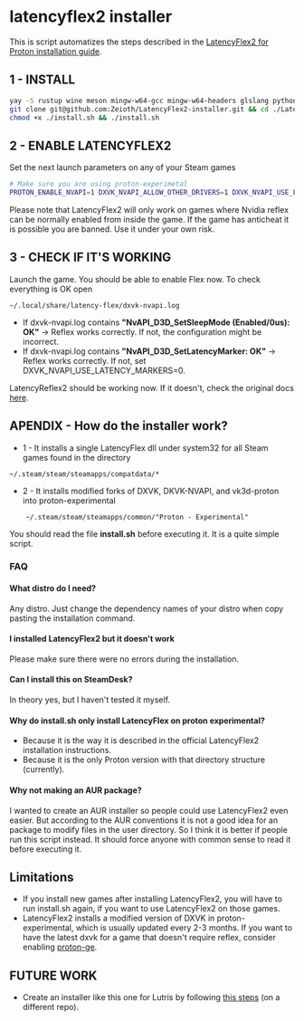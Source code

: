 
# latencyflex2 installer
This is script automatizes the steps described in the
[LatencyFlex2 for Proton installation guide](https://lfx2.ishitatsuy.uk/shim/building.html).

## 1 - INSTALL
``` sh
yay -S rustup wine meson mingw-w64-gcc mingw-w64-headers glslang python3
git clone git@github.com:Zeioth/LatencyFlex2-installer.git && cd ./LatencyFlex2-installer
chmod +x ./install.sh && ./install.sh
```

## 2 - ENABLE LATENCYFLEX2
Set the next launch parameters on any of your Steam games

``` sh
# Make sure you are using proton-experimetal
PROTON_ENABLE_NVAPI=1 DXVK_NVAPI_ALLOW_OTHER_DRIVERS=1 DXVK_NVAPI_USE_LATENCY_MARKERS=1 DXVK_NVAPI_DRIVER_VERSION=49729 DXVK_CONFIG_FILE=~/.local/share/latency-flex/dxvk.conf DXVK_NVAPI_LOG_LEVEL=info DXVK_NVAPI_LOG_PATH=~/.local/share/latency-flex %command%
```

Please note that LatencyFlex2 will only work on games where Nvidia reflex 
can be normally enabled from inside the game. If the game has anticheat it 
is possible you are banned. Use it under your own risk.

## 3 - CHECK IF IT'S WORKING
Launch the game. You should be able to enable Flex now. To check everything is OK open

    ~/.local/share/latency-flex/dxvk-nvapi.log
    
* If dxvk-nvapi.log contains **"NvAPI_D3D_SetSleepMode (Enabled/0us): OK"** → Reflex works correctly. If not, the configuration might be incorrect.
* If dxvk-nvapi.log contains **"NvAPI_D3D_SetLatencyMarker: OK"** → Reflex works correctly. If not, set DXVK_NVAPI_USE_LATENCY_MARKERS=0.

LatencyReflex2 should be working now. If it doesn't, check the original docs [here](https://lfx2.ishitatsuy.uk/shim/installing.html#enabling-or-disabling-explicit-latency-markers).

## APENDIX - How do the installer work?

* 1 - It installs a single LatencyFlex dll under system32 for all Steam games found in the directory
```
~/.steam/steam/steamapps/compatdata/*
```
* 2 - It installs modified forks of DXVK, DKVK-NVAPI, and vk3d-proton into
  proton-experimental
```
    ~/.steam/steam/steamapps/common/"Proton - Experimental"
```
You should read the file **install.sh** before executing it. It is a quite simple script.


### FAQ

#### What distro do I need?
Any distro. Just change the dependency names of your distro when copy pasting the installation command.

#### I installed LatencyFlex2 but it doesn't work
Please make sure there were no errors during the installation.

#### Can I install this on SteamDesk?
In theory yes, but I haven't tested it myself.

#### Why do install.sh only install LatencyFlex on proton experimental?

* Because it is the way it is described in the official LatencyFlex2
  installation instructions.
* Because it is the only Proton version with that directory structure (currently).

#### Why not making an AUR package?
I wanted to create an AUR installer so people could use LatencyFlex2 even
easier. But according to the AUR conventions it is not a good idea for an
package to modify files in the user directory. So I think it is better if
people run this script instead. It should force anyone with common sense to
read it before executing it.

## Limitations
* If you install new games after installing LatencyFlex2, you will have to run
install.sh again, if you want to use LatencyFlex2 on those games.
* LatencyFlex2 installs a modified version of DXVK in proton-experimental, which 
is usually updated every 2-3 months. If you want to have the latest dxvk for a 
game that doesn't require reflex, consider enabling 
[proton-ge](https://github.com/GloriousEggroll/proton-ge-custom).

## FUTURE WORK

* Create an installer like this one for Lutris by following 
[this steps](https://lfx2.ishitatsuy.uk/shim/installing.html#lutris) (on a different repo).
